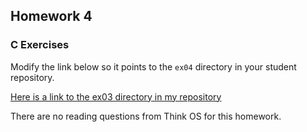 ## Homework 4

### C Exercises

Modify the link below so it points to the `ex04` directory in your
student repository.

[Here is a link to the ex03 directory in my repository](https://github.com/umadesai/ExercisesInC/tree/master/exercises/ex04)


There are no reading questions from Think OS for this homework.
